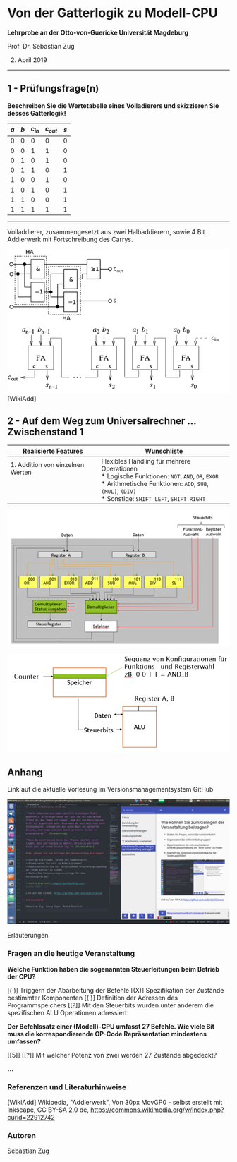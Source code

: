 <!--

author:   Sebastian Zug
email:    zug@ovgu.de   
version:  0.0.1
language: de
narrator: Deutsch Female

import: https://raw.githubusercontent.com/liaScript/rextester_template/master/README.md

-->

# Von der Gatterlogik zu Modell-CPU

**Lehrprobe an der Otto-von-Guericke Universität Magdeburg**

Prof. Dr. Sebastian Zug

02. April 2019



---------------------------------------------------------------------

## 1 - Prüfungsfrage(n)

**Beschreiben Sie die Wertetabelle eines Volladierers und skizzieren Sie desses Gatterlogik!**

| $a$ | $b$ | $c_{in}$ | $c_{out}$ | $s$ |
| --- | --- | -------- | --------- | --- |
| 0   | 0   | 0        | 0         | 0   |
| 0   | 0   | 1        | 1         | 0   |
| 0   | 1   | 0        | 1         | 0   |
| 0   | 1   | 1        | 0         | 1   |
| 1   | 0   | 0        | 1         | 0   |
| 1   | 0   | 1        | 0         | 1   |
| 1   | 1   | 0        | 0         | 1   |
| 1   | 1   | 1        | 1         | 1   |

---------------------------------------------------------------------

Volladdierer, zusammengesetzt aus zwei Halbaddierern, sowie 4 Bit Addierwerk mit Fortschreibung des Carrys.

![Addierer](./img/Addierer.png)<!-- width="90%" --> [WikiAdd]


## 2 - Auf dem Weg zum Universalrechner … Zwischenstand 1

| Realisierte Features          | Wunschliste                                                                                                                                                                                               |
| ----------------------------- | --------------------------------------------------------------------------------------------------------------------------------------------------------------------------------------------------------- |
| 1. Addition von einzelnen Werten  <br> <br> <br> <br>| Flexibles Handling für mehrere Operationen <br> \* Logische Funktionen: `NOT`, `AND`, `OR`, `EXOR` <br> \* Arithmetische Funktionen: `ADD`, `SUB`, `(MUL)`, `(DIV)` <br>  \* Sonstige: `SHIFT LEFT`, `SHIFT RIGHT` |

![ALU](./img/ALU.png) <!-- width="90%" -->

![ALU](./img/ExtendedALU.png) <!-- width="80%" -->




## Anhang

Link auf die aktuelle Vorlesung im Versionsmanagementsystem GitHub

![ScreenShotAtom](./img/ScreenShotAtom.png)

Erläuterungen

### Fragen an die heutige Veranstaltung

**Welche Funktion haben die sogenannten Steuerleitungen beim Betrieb der CPU?**

[( )] Triggern der Abarbeitung der Befehle
[(X)] Spezifikation der Zustände bestimmter Komponenten
[( )] Definition der Adressen des Programmspeichers
[[?]] Mit den Steuerbits wurden unter anderem die spezifischen ALU Operationen adressiert.

**Der Befehlssatz einer (Modell)-CPU umfasst 27 Befehle. Wie viele Bit muss die korrespondierende OP-Code Repräsentation mindestens umfassen?**

[[5]]
[[?]] Mit welcher Potenz von zwei werden 27 Zustände abgedeckt?

**...**

### Referenzen und Literaturhinweise

[WikiAdd] Wikipedia, "Addierwerk", Von 30px MovGP0 - selbst erstellt mit Inkscape, CC BY-SA 2.0 de, https://commons.wikimedia.org/w/index.php?curid=22912742


### Autoren

Sebastian Zug
